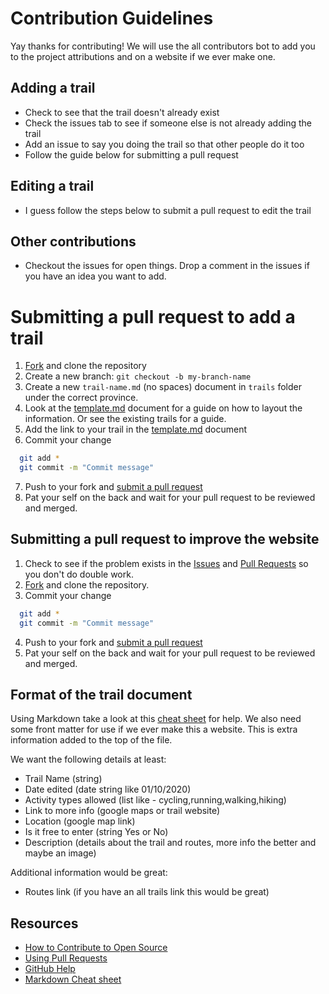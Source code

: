 # Contribution Guidelines

Yay thanks for contributing! We will use the all contributors bot to add you to the project attributions and on a website if we ever make one.

## Adding a trail

- Check to see that the trail doesn't already exist
- Check the issues tab to see if someone else is not already adding the trail
- Add an issue to say you doing the trail so that other people do it too
- Follow the guide below for submitting a pull request

## Editing a trail

- I guess follow the steps below to submit a pull request to edit the trail

## Other contributions

- Checkout the issues for open things. Drop a comment in the issues if you have an idea you want to add.

# Submitting a pull request to add a trail

1. [Fork](https://github.com/runningdeveloper/trails-data/fork) and clone the repository
2. Create a new branch: `git checkout -b my-branch-name`
3. Create a new `trail-name.md` (no spaces) document in `trails` folder under the correct province.
4. Look at the [template.md](template.md) document for a guide on how to layout the information. Or see the existing trails for a guide.
5. Add the link to your trail in the [template.md](template.md) document
6. Commit your change

```bash
  git add *
  git commit -m "Commit message"
```

7. Push to your fork and [submit a pull request](https://github.com/runningdeveloper/trails-data/compare)
8. Pat your self on the back and wait for your pull request to be reviewed and merged.

## Submitting a pull request to improve the website

1. Check to see if the problem exists in the [Issues](https://github.com/runningdeveloper/where-work-sa/issues) and [Pull Requests](https://github.com/runningdeveloper/where-work-sa/pulls) so you don't do double work.
2. [Fork](https://github.com/runningdeveloper/where-work-sa/fork) and clone the repository.
3. Commit your change

```bash
  git add *
  git commit -m "Commit message"
```

4. Push to your fork and [submit a pull request](https://github.com/runningdeveloper/where-work-sa/compare)
5. Pat your self on the back and wait for your pull request to be reviewed and merged.

## Format of the trail document

Using Markdown take a look at this [cheat sheet](https://www.markdownguide.org/cheat-sheet/) for help.
We also need some front matter for use if we ever make this a website. This is extra information added to the top of the file.

We want the following details at least:

- Trail Name (string)
- Date edited (date string like 01/10/2020)
- Activity types allowed (list like - cycling,running,walking,hiking)
- Link to more info (google maps or trail website)
- Location (google map link)
- Is it free to enter (string Yes or No)
- Description (details about the trail and routes, more info the better and maybe an image)

Additional information would be great:

- Routes link (if you have an all trails link this would be great)

## Resources

- [How to Contribute to Open Source](https://opensource.guide/how-to-contribute/)
- [Using Pull Requests](https://help.github.com/articles/about-pull-requests/)
- [GitHub Help](https://help.github.com)
- [Markdown Cheat sheet](https://www.markdownguide.org/cheat-sheet/) 